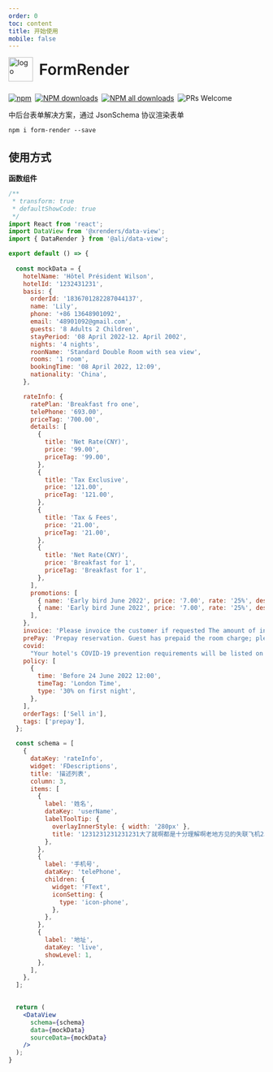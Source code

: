 ```yaml
---
order: 0
toc: content
title: 开始使用
mobile: false
---
```


<div style="display:flex;align-items:center;margin-bottom:24px">
  <img src="https://img.alicdn.com/tfs/TB17UtINiLaK1RjSZFxXXamPFXa-606-643.png" alt="logo" width="48px"/>
  <span style="font-size:30px;font-weight:600;display:inline-block;margin-left:12px">FormRender</span>
</div>
<p style="display:flex;justify-content:space-between;width:440px">
  <a href="https://www.npmjs.com/package/form-render?_blank">
    <img alt="npm" src="https://img.shields.io/npm/v/form-render.svg?maxAge=3600&style=flat-square">
  </a>
  <a href="https://npmjs.org/package/form-render">
    <img alt="NPM downloads" src="https://img.shields.io/npm/dm/form-render.svg?style=flat-square">
  </a>
  <a href="https://npmjs.org/package/form-render">
    <img alt="NPM all downloads" src="https://img.shields.io/npm/dt/form-render.svg?style=flat-square">
  </a>
  <a>
    <img alt="PRs Welcome" src="https://img.shields.io/badge/PRs-welcome-brightgreen.svg?style=flat-square">
  </a>
</p>

中后台表单解决方案，通过 JsonSchema 协议渲染表单


```shell
npm i form-render --save
```
## 使用方式

**函数组件**

```jsx
/**
 * transform: true
 * defaultShowCode: true
 */
import React from 'react';
import DataView from '@xrenders/data-view';
import { DataRender } from '@ali/data-view';

export default () => {
 
  const mockData = {
    hotelName: 'Hôtel Président Wilson',
    hotelId: '1232431231',
    basis: {
      orderId: '1836701282287044137',
      name: 'Lily',
      phone: '+86 13648901092',
      email: '48901092@gmail.com',
      guests: '8 Adults 2 Children',
      stayPeriod: '08 April 2022-12. April 2002',
      nights: '4 nights',
      roonName: 'Standard Double Room with sea view',
      rooms: '1 room',
      bookingTime: '08 April 2022, 12:09',
      nationality: 'China',
    },

    rateInfo: {
      ratePlan: 'Breakfast fro one',
      telePhone: '693.00',
      priceTag: '700.00',
      details: [
        {
          title: 'Net Rate(CNY)',
          price: '99.00',
          priceTag: '99.00',
        },
        {
          title: 'Tax Exclusive',
          price: '121.00',
          priceTag: '121.00',
        },
        {
          title: 'Tax & Fees',
          price: '21.00',
          priceTag: '21.00',
        },
        {
          title: 'Net Rate(CNY)',
          price: 'Breakfast for 1',
          priceTag: 'Breakfast for 1',
        },
      ],
      promotions: [
        { name: 'Early bird June 2022', price: '7.00', rate: '25%', desc: 'Every night' },
        { name: 'Early bird June 2022', price: '7.00', rate: '25%', desc: 'Every night' },
      ],
    },
    invoice: 'Please invoice the customer if requested The amount of invoice is CNY99.00',
    prePay: 'Prepay reservation. Guest has prepaid the room charge; please reserve the room.',
    covid:
      "Your hotel's COVID-19 prevention requirements will be listed on the booking details page when the user makes a booking at your hotel as well as in the booking confirmation SMS they will receive. ",
    policy: [
      {
        time: 'Before 24 June 2022 12:00',
        timeTag: 'London Time',
        type: '30% on first night',
      },
    ],
    orderTags: ['Sell in'],
    tags: ['prepay'],
  };

  const schema = [
    {
      dataKey: 'rateInfo',
      widget: 'FDescriptions',
      title: '描述列表',
      column: 3,
      items: [
        {
          label: '姓名',
          dataKey: 'userName',
          labelToolTip: {
            overlayInnerStyle: { width: '280px' },
            title: '1231231231231231大了就啊都是十分理解啊老地方见的失联飞机23123',
          },
        },
        {
          label: '手机号',
          dataKey: 'telePhone',
          children: {
            widget: 'FText',
            iconSetting: {
              type: 'icon-phone',
            },
          },
        },
        {
          label: '地址',
          dataKey: 'live',
          showLevel: 1,
        },
      ],
    },
  ];
  

  return (
    <DataView 
      schema={schema} 
      data={mockData} 
      sourceData={mockData}
    />
  );
}
```